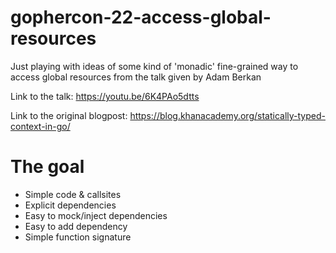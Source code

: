 # gophercon-22-access-global-resources
Just playing with ideas of some kind of 'monadic' fine-grained way to access global resources from the talk given by Adam Berkan

Link to the talk: https://youtu.be/6K4PAo5dtts

Link to the original blogpost: https://blog.khanacademy.org/statically-typed-context-in-go/

# The goal
- Simple code & callsites
- Explicit dependencies
- Easy to mock/inject dependencies
- Easy to add dependency
- Simple function signature
